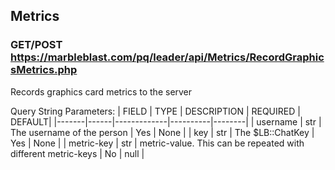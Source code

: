 ## Metrics

### GET/POST https://marbleblast.com/pq/leader/api/Metrics/RecordGraphicsMetrics.php

Records graphics card metrics to the server

Query String Parameters:
| FIELD | TYPE | DESCRIPTION | REQUIRED | DEFAULT|
|-------|------|-------------|----------|--------|
| username | str | The username of the person | Yes | None |
| key | str | The $LB::ChatKey | Yes | None |
| metric-key | str | metric-value. This can be repeated with different metric-keys | No | null |
